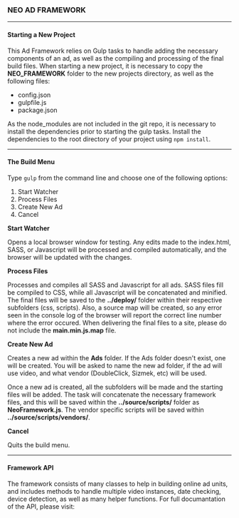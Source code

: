 ### NEO AD FRAMEWORK
---

#### Starting a New Project

This Ad Framework relies on Gulp tasks to handle adding the necessary components of an ad, as well as the compiling 
and processing of the final build files. When starting a new project, it is necessary to copy the **NEO_FRAMEWORK** 
folder to the new projects directory, as well as the following files:

* config.json
* gulpfile.js
* package.json

As the node_modules are not included in the git repo, it is necessary to install the dependencies prior to starting the gulp tasks. Install the dependencies to the root directory of your project using `npm install`.

---

#### The Build Menu

Type `gulp` from the command line and choose one of the following options:

1. Start Watcher
2. Process Files
3. Create New Ad
4. Cancel
		
	
**Start Watcher**
	
Opens a local browser window for testing. Any edits made to the index.html, SASS, or Javascript will be processed and compiled automatically,  and the browser will be updated with the changes.
	
**Process Files**

Processes and compiles all SASS and Javascript for all ads. SASS files fill be compiled to CSS, while all Javascript will be concatenated and minified. The final files will be saved to the **../deploy/** folder within their respective subfolders (css, scripts). Also, a source map will be created, so any error seen in the console log of the browser will report the correct line number where the error occured. When delivering the final files to a site, please do not include the **main.min.js.map** file.

**Create New Ad**

Creates a new ad within the **Ads** folder. If the Ads folder doesn't exist, one will be created. You will be asked to name the new ad folder, if the ad will use video, and what vendor (DoubleClick, Sizmek, etc) will be used.

Once a new ad is created, all the subfolders will be made and the starting files will be added. The task will 
concatenate the necessary framework files, and this will be saved within the **../source/scripts/** folder as 
**NeoFramework.js**. The vendor specific scripts will be saved within **../source/scripts/vendors/**.

**Cancel**

Quits the build menu.

---

#### Framework API

The framework consists of many classes to help in building online ad units, and includes methods to handle multiple video instances, date checking, device detection, as well as many helper functions. For full documantation of the API, please visit:  

